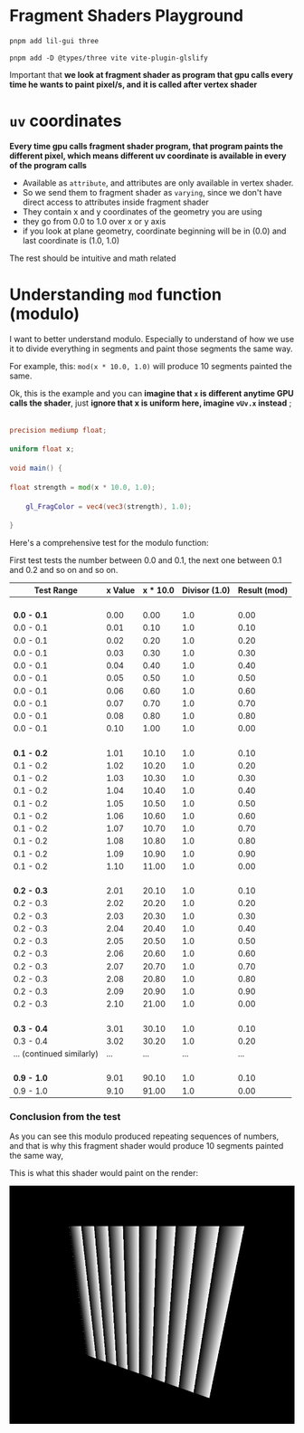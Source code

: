 # Fragment Shaders Playground

```
pnpm add lil-gui three
```

```
pnpm add -D @types/three vite vite-plugin-glslify
```

Important that **we look at fragment shader as program that gpu calls every time he wants to paint pixel/s, and it is called after vertex shader**

# `uv` coordinates

**Every time gpu calls fragment shader program, that program paints the different pixel, which means different uv coordinate is available in every of the program calls**

- Available as `attribute`, and attributes are only available in vertex shader.
- So we send them to fragment shader as `varying`, since we don't have direct access to attributes inside fragment shader
- They contain x and y coordinates of the geometry you are using
- they go from 0.0 to 1.0 over x or y axis
- if you look at plane geometry, coordinate beginning will be in (0.0) and last coordinate is (1.0, 1.0)

The rest should be intuitive and math related

# Understanding `mod` function (modulo)

I want to better understand modulo. Especially to understand of how we use it to divide everything in segments and paint those segments the same way.

For example, this: `mod(x * 10.0, 1.0)` will produce 10 segments painted the same.

Ok, this is the example and you can **imagine that `x` is different anytime GPU calls the shader**, just **ignore that x is uniform here, imagine `vUv.x` instead** ;

```glsl

precision mediump float;

uniform float x;

void main() {

float strength = mod(x * 10.0, 1.0);

	gl_FragColor = vec4(vec3(strength), 1.0);

}

```

Here's a comprehensive test for the modulo function:

First test tests the number between 0.0 and 0.1, the next one between 0.1 and 0.2 and so on and so on.

| Test Range                | x Value | x \* 10.0 | Divisor (1.0) | Result (mod) |
| ------------------------- | ------- | --------- | ------------- | ------------ |
|                           |         |           |               |              |
|                           |         |           |               |              |
|                           |         |           |               |              |
|                           |         |           |               |              |
| **0.0 - 0.1**             | 0.00    | 0.00      | 1.0           | 0.00         |
| 0.0 - 0.1                 | 0.01    | 0.10      | 1.0           | 0.10         |
| 0.0 - 0.1                 | 0.02    | 0.20      | 1.0           | 0.20         |
| 0.0 - 0.1                 | 0.03    | 0.30      | 1.0           | 0.30         |
| 0.0 - 0.1                 | 0.04    | 0.40      | 1.0           | 0.40         |
| 0.0 - 0.1                 | 0.05    | 0.50      | 1.0           | 0.50         |
| 0.0 - 0.1                 | 0.06    | 0.60      | 1.0           | 0.60         |
| 0.0 - 0.1                 | 0.07    | 0.70      | 1.0           | 0.70         |
| 0.0 - 0.1                 | 0.08    | 0.80      | 1.0           | 0.80         |
| 0.0 - 0.1                 | 0.10    | 1.00      | 1.0           | 0.00         |
|                           |         |           |               |              |
|                           |         |           |               |              |
|                           |         |           |               |              |
|                           |         |           |               |              |
| **0.1 - 0.2**             | 1.01    | 10.10     | 1.0           | 0.10         |
| 0.1 - 0.2                 | 1.02    | 10.20     | 1.0           | 0.20         |
| 0.1 - 0.2                 | 1.03    | 10.30     | 1.0           | 0.30         |
| 0.1 - 0.2                 | 1.04    | 10.40     | 1.0           | 0.40         |
| 0.1 - 0.2                 | 1.05    | 10.50     | 1.0           | 0.50         |
| 0.1 - 0.2                 | 1.06    | 10.60     | 1.0           | 0.60         |
| 0.1 - 0.2                 | 1.07    | 10.70     | 1.0           | 0.70         |
| 0.1 - 0.2                 | 1.08    | 10.80     | 1.0           | 0.80         |
| 0.1 - 0.2                 | 1.09    | 10.90     | 1.0           | 0.90         |
| 0.1 - 0.2                 | 1.10    | 11.00     | 1.0           | 0.00         |
|                           |         |           |               |              |
|                           |         |           |               |              |
|                           |         |           |               |              |
|                           |         |           |               |              |
| **0.2 - 0.3**             | 2.01    | 20.10     | 1.0           | 0.10         |
| 0.2 - 0.3                 | 2.02    | 20.20     | 1.0           | 0.20         |
| 0.2 - 0.3                 | 2.03    | 20.30     | 1.0           | 0.30         |
| 0.2 - 0.3                 | 2.04    | 20.40     | 1.0           | 0.40         |
| 0.2 - 0.3                 | 2.05    | 20.50     | 1.0           | 0.50         |
| 0.2 - 0.3                 | 2.06    | 20.60     | 1.0           | 0.60         |
| 0.2 - 0.3                 | 2.07    | 20.70     | 1.0           | 0.70         |
| 0.2 - 0.3                 | 2.08    | 20.80     | 1.0           | 0.80         |
| 0.2 - 0.3                 | 2.09    | 20.90     | 1.0           | 0.90         |
| 0.2 - 0.3                 | 2.10    | 21.00     | 1.0           | 0.00         |
|                           |         |           |               |              |
|                           |         |           |               |              |
|                           |         |           |               |              |
|                           |         |           |               |              |
| **0.3 - 0.4**             | 3.01    | 30.10     | 1.0           | 0.10         |
| 0.3 - 0.4                 | 3.02    | 30.20     | 1.0           | 0.20         |
| ... (continued similarly) | ...     | ...       | ...           | ...          |
|                           |         |           |               |              |
|                           |         |           |               |              |
|                           |         |           |               |              |
|                           |         |           |               |              |
| **0.9 - 1.0**             | 9.01    | 90.10     | 1.0           | 0.10         |
| 0.9 - 1.0                 | 9.10    | 91.00     | 1.0           | 0.00         |

### Conclusion from the test

As you can see this modulo produced repeating sequences of numbers, and that is why this fragment shader would produce 10 segments painted the same way,

This is what this shader would paint on the render:

![modulo](/images/Screenshot%20from%202024-11-21%2001-41-20.png)
